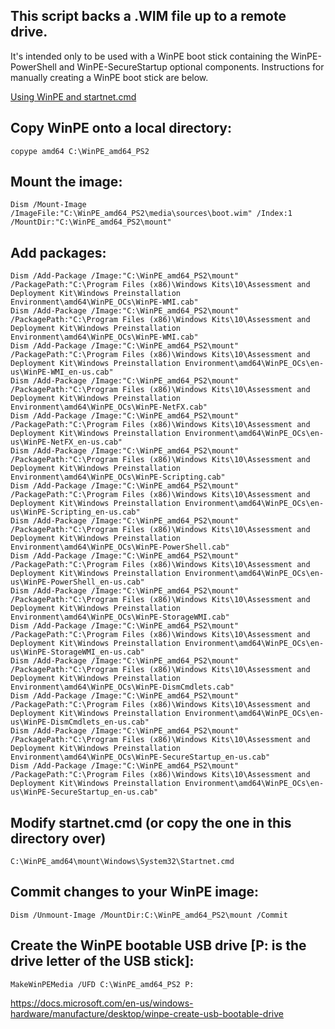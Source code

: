 ## This script backs a .WIM file up to a remote drive.
It's intended only to be used with a WinPE boot stick containing the WinPE-PowerShell and WinPE-SecureStartup optional components. Instructions for manually creating a WinPE boot stick are below.

[Using WinPE and startnet.cmd](https://docs.microsoft.com/en-us/windows-hardware/manufacture/desktop/wpeinit-and-startnetcmd-using-winpe-startup-scripts)

## Copy WinPE onto a local directory:
	copype amd64 C:\WinPE_amd64_PS2

## Mount the image:
	Dism /Mount-Image /ImageFile:"C:\WinPE_amd64_PS2\media\sources\boot.wim" /Index:1 /MountDir:"C:\WinPE_amd64_PS2\mount"

## Add packages:
	Dism /Add-Package /Image:"C:\WinPE_amd64_PS2\mount" /PackagePath:"C:\Program Files (x86)\Windows Kits\10\Assessment and Deployment Kit\Windows Preinstallation Environment\amd64\WinPE_OCs\WinPE-WMI.cab"
	Dism /Add-Package /Image:"C:\WinPE_amd64_PS2\mount" /PackagePath:"C:\Program Files (x86)\Windows Kits\10\Assessment and Deployment Kit\Windows Preinstallation Environment\amd64\WinPE_OCs\WinPE-WMI.cab"
	Dism /Add-Package /Image:"C:\WinPE_amd64_PS2\mount" /PackagePath:"C:\Program Files (x86)\Windows Kits\10\Assessment and Deployment Kit\Windows Preinstallation Environment\amd64\WinPE_OCs\en-us\WinPE-WMI_en-us.cab"
	Dism /Add-Package /Image:"C:\WinPE_amd64_PS2\mount" /PackagePath:"C:\Program Files (x86)\Windows Kits\10\Assessment and Deployment Kit\Windows Preinstallation Environment\amd64\WinPE_OCs\WinPE-NetFX.cab"
	Dism /Add-Package /Image:"C:\WinPE_amd64_PS2\mount" /PackagePath:"C:\Program Files (x86)\Windows Kits\10\Assessment and Deployment Kit\Windows Preinstallation Environment\amd64\WinPE_OCs\en-us\WinPE-NetFX_en-us.cab"
	Dism /Add-Package /Image:"C:\WinPE_amd64_PS2\mount" /PackagePath:"C:\Program Files (x86)\Windows Kits\10\Assessment and Deployment Kit\Windows Preinstallation Environment\amd64\WinPE_OCs\WinPE-Scripting.cab"
	Dism /Add-Package /Image:"C:\WinPE_amd64_PS2\mount" /PackagePath:"C:\Program Files (x86)\Windows Kits\10\Assessment and Deployment Kit\Windows Preinstallation Environment\amd64\WinPE_OCs\en-us\WinPE-Scripting_en-us.cab"
	Dism /Add-Package /Image:"C:\WinPE_amd64_PS2\mount" /PackagePath:"C:\Program Files (x86)\Windows Kits\10\Assessment and Deployment Kit\Windows Preinstallation Environment\amd64\WinPE_OCs\WinPE-PowerShell.cab"
	Dism /Add-Package /Image:"C:\WinPE_amd64_PS2\mount" /PackagePath:"C:\Program Files (x86)\Windows Kits\10\Assessment and Deployment Kit\Windows Preinstallation Environment\amd64\WinPE_OCs\en-us\WinPE-PowerShell_en-us.cab"
	Dism /Add-Package /Image:"C:\WinPE_amd64_PS2\mount" /PackagePath:"C:\Program Files (x86)\Windows Kits\10\Assessment and Deployment Kit\Windows Preinstallation Environment\amd64\WinPE_OCs\WinPE-StorageWMI.cab"
	Dism /Add-Package /Image:"C:\WinPE_amd64_PS2\mount" /PackagePath:"C:\Program Files (x86)\Windows Kits\10\Assessment and Deployment Kit\Windows Preinstallation Environment\amd64\WinPE_OCs\en-us\WinPE-StorageWMI_en-us.cab"
	Dism /Add-Package /Image:"C:\WinPE_amd64_PS2\mount" /PackagePath:"C:\Program Files (x86)\Windows Kits\10\Assessment and Deployment Kit\Windows Preinstallation Environment\amd64\WinPE_OCs\WinPE-DismCmdlets.cab"
	Dism /Add-Package /Image:"C:\WinPE_amd64_PS2\mount" /PackagePath:"C:\Program Files (x86)\Windows Kits\10\Assessment and Deployment Kit\Windows Preinstallation Environment\amd64\WinPE_OCs\en-us\WinPE-DismCmdlets_en-us.cab"
	Dism /Add-Package /Image:"C:\WinPE_amd64_PS2\mount" /PackagePath:"C:\Program Files (x86)\Windows Kits\10\Assessment and Deployment Kit\Windows Preinstallation Environment\amd64\WinPE_OCs\WinPE-SecureStartup_en-us.cab"
	Dism /Add-Package /Image:"C:\WinPE_amd64_PS2\mount" /PackagePath:"C:\Program Files (x86)\Windows Kits\10\Assessment and Deployment Kit\Windows Preinstallation Environment\amd64\WinPE_OCs\en-us\WinPE-SecureStartup_en-us.cab"

## Modify startnet.cmd (or copy the one in this directory over)
	C:\WinPE_amd64\mount\Windows\System32\Startnet.cmd

## Commit changes to your WinPE image:
	
	Dism /Unmount-Image /MountDir:C:\WinPE_amd64_PS2\mount /Commit

## Create the WinPE bootable USB drive [P: is the drive letter of the USB stick]:
	MakeWinPEMedia /UFD C:\WinPE_amd64_PS2 P:

https://docs.microsoft.com/en-us/windows-hardware/manufacture/desktop/winpe-create-usb-bootable-drive
